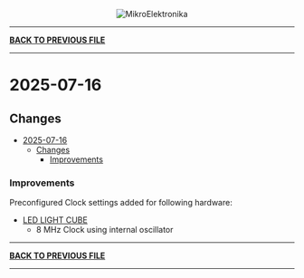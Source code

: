 
<p align="center">
  <img src="http://www.mikroe.com/img/designs/beta/logo_small.png?raw=true" alt="MikroElektronika"/>
</p>

---

**[BACK TO PREVIOUS FILE](../changelog.md)**

---

# 2025-07-16

## Changes

- [2025-07-16](#2025-07-16)
  - [Changes](#changes)
    + [Improvements](#improvements)

### Improvements

Preconfigured Clock settings added for following hardware:

+ [LED LIGHT CUBE](https://www.microchip.com/en-us/development-tool/AC100200)
  + 8 MHz Clock using internal oscillator

---

**[BACK TO PREVIOUS FILE](../changelog.md)**

---

